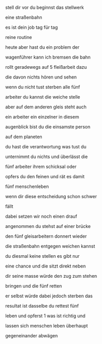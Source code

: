 stell dir vor du beginnst das stellwerk

eine straßenbahn

es ist dein job tag für tag

reine routine

heute aber hast du ein problem der

wagenführer kann ich bremsen die bahn

rollt geradewegs auf 5 fleißarbeit dazu

die davon nichts hören und sehen

wenn du nicht tust sterben alle fünf

arbeiter du kannst die weiche stelle

aber auf dem anderen gleis steht auch

ein arbeiter ein einzelner in diesem

augenblick bist du die einsamste person

auf dem planeten

du hast die verantwortung was tust du

unternimmt du nichts und überlässt die

fünf arbeiter ihrem schicksal oder

opfers du den feinen und rät es damit

fünf menschenleben

wenn dir diese entscheidung schon schwer

fällt

dabei setzen wir noch einen drauf

angenommen du stehst auf einer brücke

den fünf gleisarbeitern donnert wieder

die straßenbahn entgegen weichen kannst

du diesmal keine stellen es gibt nur

eine chance und die sitzt direkt neben

dir seine masse würde den zug zum stehen

bringen und die fünf retten

er selbst würde dabei jedoch sterben das

resultat ist dasselbe du rettest fünf

leben und opferst 1 was ist richtig und

lassen sich menschen leben überhaupt

gegeneinander abwägen